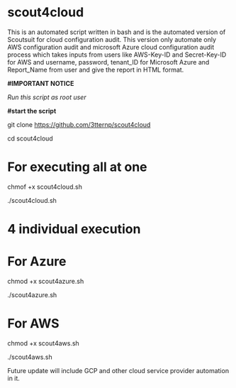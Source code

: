 # scout4cloud

This is an automated script written in bash and is the automated version of Scoutsuit for cloud configuration audit. This version only automate only AWS configuration audit and microsoft Azure cloud configuration audit process which takes inputs from users like AWS-Key-ID and Secret-Key-ID for AWS and username, password, tenant_ID for Microsoft Azure and Report_Name from user and give the report in HTML format.

**#IMPORTANT NOTICE**

_Run this script as root user_

**#start the script**

git clone https://github.com/3tternp/scout4cloud

cd scout4cloud

# For executing all at one 
chmof +x scout4cloud.sh 

./scout4cloud.sh 

# 4 individual execution 

# For Azure 
chmod +x scout4azure.sh 

./scout4azure.sh 

# For AWS 
chmod +x scout4aws.sh 

./scout4aws.sh 

Future update will include  GCP and other cloud service provider automation in it. 

